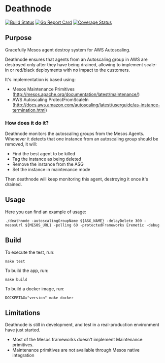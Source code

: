 # Deathnode

[![Build Status](https://travis-ci.org/alanbover/deathnode.svg?branch=master)](https://travis-ci.org/alanbover/deathnode)
[![Go Report Card](https://goreportcard.com/badge/github.com/alanbover/deathnode)](https://goreportcard.com/report/github.com/alanbover/deathnode)
[![Coverage Status](https://coveralls.io/repos/github/alanbover/deathnode/badge.svg?branch=master)](https://coveralls.io/github/alanbover/deathnode?branch=master)

## Purpose
Gracefully Mesos agent destroy system for AWS Autoscaling.

Deathnode ensures that agents from an Autoscaling group in AWS are destroyed only after they have being drained, allowing to implement scale-in or red/black deployments with no impact to the customers.

It's implementation is based using:

* Mesos Maintenance Primitives (http://mesos.apache.org/documentation/latest/maintenance/)
* AWS Autoscaling ProtectFromScaleIn (http://docs.aws.amazon.com/autoscaling/latest/userguide/as-instance-termination.html)

### How does it do it?
Deathnode monitors the autoscaling groups from the Mesos Agents. Whenever it detects that one instance from an autoscaling group should be removed, it will:

*  Find the best agent to be killed
*  Tag the instance as being deleted
*  Remove the instance from the ASG
*  Set the instance in maintenance mode

Then deathnode will keep monitoring this agent, destroying it once it's drained.

## Usage
Here you can find an example of usage:
```
./deathnode -autoscalingGroupName ${ASG_NAME} -delayDelete 300 -mesosUrl ${MESOS_URL} -polling 60 -protectedFrameworks Eremetic -debug
```

## Build
To execute the test, run:
```
make test
```

To build the app, run:
```
make build
```

To build a docker image, run:
```
DOCKERTAG="version" make docker
```

## Limitations
Deathnode is still in development, and test in a real-production environment have just started.

* Most of the Mesos frameworks doesn't implement Maintenance primitives.
* Maintenance primitives are not available through Mesos native integration

